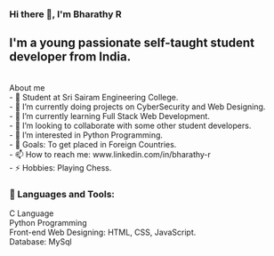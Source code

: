 ### Hi there 👋, I'm Bharathy R 
<h2> I'm a young passionate self-taught student developer from India. </h2>
<br>About me<br>
- 🌱 Student at Sri Sairam Engineering College.<br>
- 🔭 I’m currently doing projects on CyberSecurity and Web Designing.<br>
- 🌱 I’m currently learning Full Stack Web Development.<br>
- 👯 I’m looking to collaborate with some other student developers.<br>
- 🤔 I’m interested in Python Programming.<br>
- 🥅 Goals: To get placed in Foreign Countries.<br>
- 📫 How to reach me: www.linkedin.com/in/bharathy-r <br>
- ⚡ Hobbies: Playing Chess.<br>
<h3> 🚀 Languages and Tools: </h3>
C Language
<br> Python Programming
<br> Front-end Web Designing: HTML, CSS, JavaScript.
<br> Database: MySql 
 

